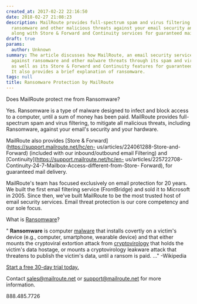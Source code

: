 ```yaml
---
created_at: 2017-02-22 22:16:50
date: 2018-02-27 21:08:23
description: MailRoute provides full-spectrum spam and virus filtering to mitigate
  ransomware and other malicious threats against your email security and hardware,
  along with Store & Forward and Continuity services for guaranteed mail delivery.
draft: true
params:
  author: Unknown
summary: The article discusses how MailRoute, an email security service, protects
  against ransomware and other malware threats through its spam and virus filtering,
  as well as its Store & Forward and Continuity features for guaranteed mail delivery.
  It also provides a brief explanation of ransomware.
tags: null
title: Ransomware Protection by MailRoute
---
```



Does MailRoute protect me from Ransomware?

Yes. Ransomware is a type of malware designed to infect and block access to a
computer, until a sum of money has been paid. MailRoute provides full-spectrum
spam and virus filtering, to mitigate all malicious threats, including
Ransomware, against your email's security and your hardware.

MailRoute also provides [Store & Forward](https://support.mailroute.net/hc/en-
us/articles/224061288-Store-and-Forward) (included with our inbound/outbound
email Filtering) and [Continuity](https://support.mailroute.net/hc/en-
us/articles/225722708-Continuity-24-7-Mailbox-Access-different-from-Store-
Forward), for guaranteed mail delivery.

MailRoute's team has focused exclusively on email protection for 20 years. We
built the first email filtering service (FrontBridge) and sold it to Microsoft
in 2005. Since then, we've built MailRoute to be the most trusted host of
email security services. Email threat protection is our core competency and
our sole focus.

What is [Ransomware](https://en.wikipedia.org/wiki/Ransomware)?

" **Ransomware** is computer [malware](https://en.wikipedia.org/wiki/Malware
"Malware") that installs covertly on a victim's device (e.g., computer,
smartphone, wearable device) and that either mounts the cryptoviral extortion
attack from [cryptovirology](https://en.wikipedia.org/wiki/Cryptovirology
"Cryptovirology") that holds the victim's data hostage, or mounts a
cryptovirology leakware attack that threatens to publish the victim's data,
until a ransom is paid. ..." -Wikipedia

[Start a free 30-day trial today.](http://mailroute.net/signup.html)

Contact [sales@mailroute.net](mailto:sales@mailroute.net) or
[support@mailroute.net](mailto:support@mailroute.net) for more information.

888.485.7726

